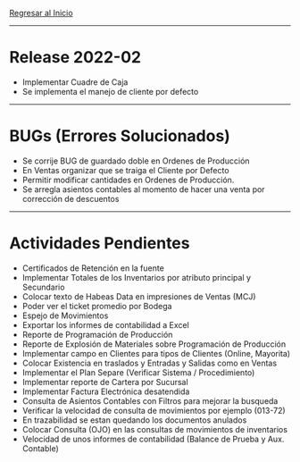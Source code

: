[Regresar al Inicio](../README.md)

---
# Release 2022-02
- Implementar Cuadre de Caja
- Se implementa el manejo de cliente por defecto


---
# BUGs (Errores Solucionados)
- Se corrije BUG de guardado doble en Ordenes de Producción
- En Ventas organizar que se traiga el Cliente por Defecto
- Permitir modificar cantidades en  Ordenes de Producción.
- Se arregla asientos contables al momento de hacer una venta por corrección de descuentos


---
# Actividades Pendientes

- Certificados de Retención en la fuente
- Implementar Totales de los Inventarios por atributo principal y Secundario
- Colocar texto de Habeas Data en impresiones de Ventas (MCJ)
- Poder ver el ticket promedio por Bodega
- Espejo de Movimientos
- Exportar los informes de contabilidad a Excel 
- Reporte de Programación de Producción 
- Reporte de Explosión de Materiales sobre Programación de Producción
- Implementar campo en Clientes para tipos de Clientes (Online, Mayorita)
- Colocar Existencia en traslados y Entradas y Salidas como en Ventas
- Implementar el Plan Separe (Verificar Sistema / Procedimiento)
- Implementar reporte de Cartera por Sucursal
- Implementar Factura Electrónica desatendida
- Consulta de Asientos Contables con Filtros para mejorar la busqueda
- Verificar la velocidad de consulta de movimientos por ejemplo (013-72)
- En trazabilidad se estan quedando los documentos anulados
- Colocar Consulta (OJO) en las consultas de movimientos de inventarios
- Velocidad de unos informes de contabilidad (Balance de Prueba y Aux. Contable)
